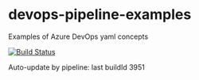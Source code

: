 # devops-pipeline-examples
Examples of Azure DevOps yaml concepts

[![Build Status](https://dev.azure.com/godatadriven/pipeline-examples/_apis/build/status%2Fabij.devops-pipeline-examples?branchName=main)](https://dev.azure.com/godatadriven/pipeline-examples/_build/latest?definitionId=49&branchName=main)

Auto-update by pipeline: last buildId 3951